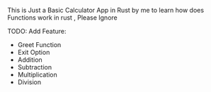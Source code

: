 This is Just a Basic Calculator App in Rust by me to learn how does Functions work in rust , Please Ignore

TODO:
Add Feature:
  - Greet Function
  - Exit Option
  - Addition
  - Subtraction
  - Multiplication
  - Division